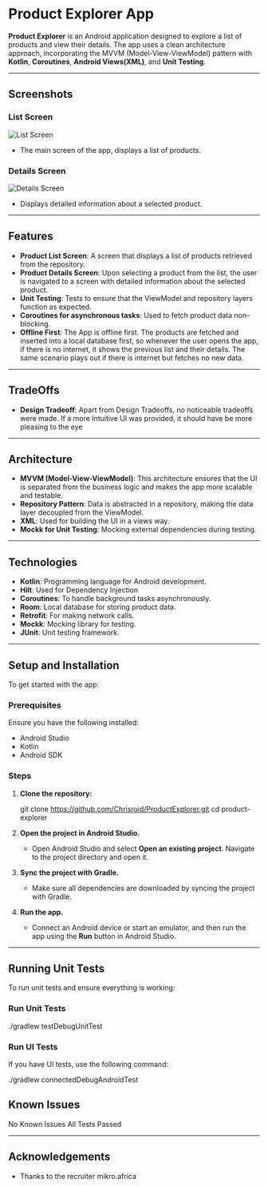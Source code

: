 # Product Explorer App

**Product Explorer** is an Android application designed to explore a list of products and view their details. The app uses a clean architecture approach, incorporating the MVVM (Model-View-ViewModel) pattern with **Kotlin**, **Coroutines**, **Android Views(XML)**, and **Unit Testing**.

---

## Screenshots

### List Screen
![List Screen](https://github.com/user-attachments/assets/30b6cefb-0458-4523-a787-bebe6024971c)

- The main screen of the app, displays a list of products.

### Details Screen
![Details Screen](https://github.com/user-attachments/assets/4c263b8e-548e-4497-9d9e-f00985642b6d)

- Displays detailed information about a selected product.

---

## Features

- **Product List Screen**: A screen that displays a list of products retrieved from the repository.
- **Product Details Screen**: Upon selecting a product from the list, the user is navigated to a screen with detailed information about the selected product.
- **Unit Testing**: Tests to ensure that the ViewModel and repository layers function as expected.
- **Coroutines for asynchronous tasks**: Used to fetch product data non-blocking.
- **Offline First**: The App is offline first. The products are fetched and inserted into a local database first, so whenever the user opens the app, if there is no internet, it shows the previous list and their details. The same scenario plays out if there is internet but fetches no new data.

---

## TradeOffs
- **Design Tradeoff**: Apart from Design Tradeoffs, no noticeable tradeoffs were made. If a more Intuitive UI was provided, it should have be more pleasing to the eye
---
## Architecture

- **MVVM (Model-View-ViewModel)**: This architecture ensures that the UI is separated from the business logic and makes the app more scalable and testable.
- **Repository Pattern**: Data is abstracted in a repository, making the data layer decoupled from the ViewModel.
- **XML**: Used for building the UI in a views way.
- **Mockk for Unit Testing**: Mocking external dependencies during testing.

---

## Technologies

- **Kotlin**: Programming language for Android development.
- **Hilt**: Used for Dependency Injection
- **Coroutines**: To handle background tasks asynchronously.
- **Room**: Local database for storing product data.
- **Retrofit**: For making network calls.
- **Mockk**: Mocking library for testing.
- **JUnit**: Unit testing framework.

---

## Setup and Installation

To get started with the app:

### Prerequisites
Ensure you have the following installed:

- Android Studio
- Kotlin
- Android SDK

### Steps

1. **Clone the repository:**

   git clone https://github.com/Chrisroid/ProductExplorer.git
   cd product-explorer
   
2. **Open the project in Android Studio.**
   - Open Android Studio and select **Open an existing project**. Navigate to the project directory and open it.

3. **Sync the project with Gradle.**
   - Make sure all dependencies are downloaded by syncing the project with Gradle.

4. **Run the app.**
   - Connect an Android device or start an emulator, and then run the app using the **Run** button in Android Studio.

---

## Running Unit Tests

To run unit tests and ensure everything is working:

### Run Unit Tests

./gradlew testDebugUnitTest

### Run UI Tests

If you have UI tests, use the following command:

./gradlew connectedDebugAndroidTest


## Known Issues

No Known Issues
All Tests Passed


---

## Acknowledgements

- Thanks to the recruiter mikro.africa





  
